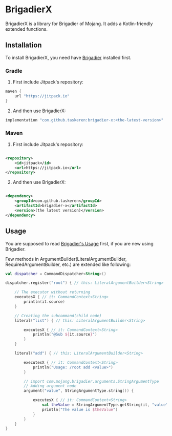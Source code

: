 
# BrigadierX

BrigadierX is a library for Brigadier of Mojang. It adds a Kotlin-friendly extended functions.

## Installation

To install BrigadierX, you need have [Brigadier](https://github.com/Mojang/brigadier#installation) installed first.

### Gradle

1. First include Jitpack's repository:

```groovy
maven {
    url "https://jitpack.io"
}
```

2. And then use BrigadierX:

```groovy
implementation "com.github.taskeren:brigadier-x:<the-latest-version>"
```

### Maven

1. First include Jitpack's repository:

```xml

<repository>
    <id>jitpack</id>
    <url>https://jitpack.io</url>
</repository>
```

2. And then use BrigadierX:

```xml

<dependency>
    <groupId>com.github.taskeren</groupId>
    <artifactId>brigadier-x</artifactId>
    <version>(the latest version)</version>
</dependency>
```

## Usage

You are supposed to read [Brigadier's Usage](https://github.com/Mojang/brigadier#usage) first, if you are new using
Brigadier.

Few methods in ArgumentBuilder(LiteralArgumentBuilder, RequiredArgumentBuilder, etc.) are extended like following:

```kotlin
val dispatcher = CommandDispatcher<String>()

dispatcher.register("root") { // this: LiteralArgumentBuilder<String>

	// The executor without returning
	executesX { // it: CommandContext<String>
		println(it.source)
	}

	// Creating the subcommand(child node)
	literal("list") { // this: LiteralArgumentBuilder<String>

		executesX { // it: CommandContext<String>
			println("@Sub ${it.source}")
		}
	}

	literal("add") { // this: LiteralArgumentBuilder<String>

		executesX { // it: CommandContext<String>
			println("Usage: /root add <value>")
		}

		// import com.mojang.brigadier.arguments.StringArgumentType
		// Adding argument node
		argument("value", StringArgumentType.string()) {

			executesX { // it: CommandContext<String>
				val theValue = StringArgumentType.getString(it, "value")
				println("The value is $theValue")
			}
		}
	}
}
```